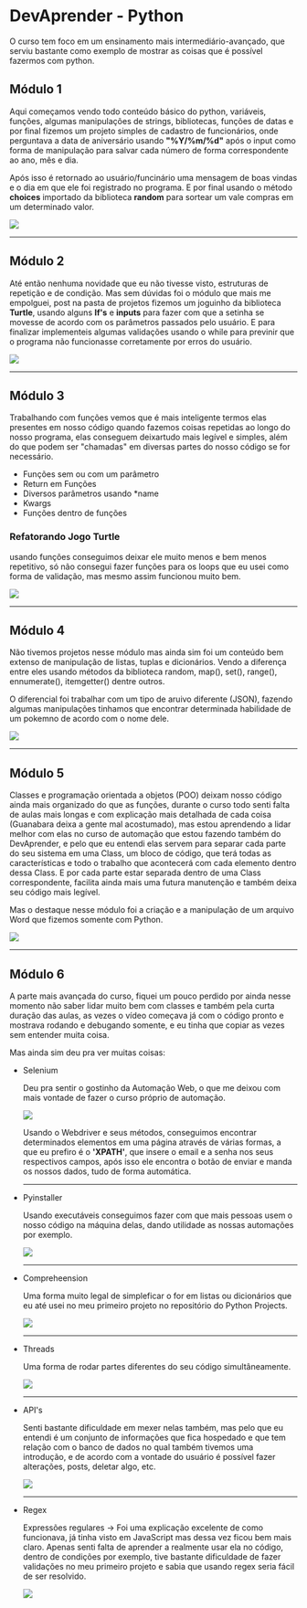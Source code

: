 # DevAprender - Python

<p>
   O curso tem foco em um ensinamento mais intermediário-avançado, que serviu bastante como exemplo de mostrar as coisas que é possível fazermos com python.
</p>

## Módulo 1
<p>
  Aqui começamos vendo todo conteúdo básico do python, variáveis, funções, algumas manipulações de strings, bibliotecas, funções de datas e por final fizemos um projeto simples de cadastro de funcionários, onde perguntava a data de aniversário usando <b>"%Y/%m/%d"</b> após o input como forma de manipulação para salvar cada número de forma correspondente ao ano, mês e dia. 
</p>
<p>
  Após isso é retornado ao usuário/funcinário uma mensagem de boas vindas e o dia em que ele foi registrado no programa. E por final usando o método <b>choices</b> importado da biblioteca <b>random</b> para sortear um vale compras em um determinado valor.
</p>

<img src="https://github.com/franssa01/Courses/blob/main/DevAprender/DevAprender%20-%20Python/%26%20-%20Image/modulo1.gif">

<hr>

## Módulo 2

<p>
  Até então nenhuma novidade que eu não tivesse visto, estruturas de repetição e de condição. Mas sem dúvidas foi o módulo que mais me empolguei, post na pasta de projetos fizemos um joguinho da biblioteca <b>Turtle</b>, usando alguns <b>If's</b> e <b>inputs</b> para fazer com que a setinha se movesse de acordo com os parâmetros passados pelo usuário. E para finalizar implementeis algumas validações usando o while para previnir que o programa não funcionasse corretamente por erros do usuário.
</p>

<img src="https://github.com/franssa01/Courses/blob/main/DevAprender/DevAprender%20-%20Python/%26%20-%20Image/modulo2.gif">

<hr>

## Módulo 3
<p>
  Trabalhando com funções vemos que é mais inteligente termos elas presentes em nosso código quando fazemos coisas repetidas ao longo do nosso programa, elas conseguem deixartudo mais legível e simples, além do que podem ser "chamadas" em diversas partes do nosso código se for necessário. 
  <ul>
    <li>Funções sem ou com um parâmetro</li>
    <li>Return em Funções</li>
    <li>Diversos parâmetros usando *name</li>
    <li>Kwargs</li>
    <li>Funções dentro de funções</li>
  </ul>
  
 <H3>Refatorando Jogo Turtle</H3>
 usando funções conseguimos deixar ele muito menos e bem menos repetitivo, só não consegui fazer funções para os loops que eu usei como forma de validação, mas mesmo assim funcionou muito bem.
</p>

<img src="https://github.com/franssa01/Courses/blob/main/DevAprender/DevAprender%20-%20Python/%26%20-%20Image/modulo3.gif">

<hr>

## Módulo 4
<p>
  Não tivemos projetos nesse módulo mas ainda sim foi um conteúdo bem extenso de manipulação de listas, tuplas e dicionários. Vendo a diferença entre eles usando métodos da biblioteca random, map(), set(), range(), ennumerate(), itemgetter() dentre outros.
</p>
<p>
  O diferencial foi trabalhar com um tipo de aruivo diferente (JSON), fazendo algumas manipulações tinhamos que encontrar determinada habilidade de um pokemno de acordo com o nome dele.
</p>

<img src="https://github.com/franssa01/Courses/blob/main/DevAprender/DevAprender%20-%20Python/%26%20-%20Image/modulo4.gif">

<hr>

## Módulo 5
<p>
  Classes e programação orientada a objetos (POO) deixam nosso código ainda mais organizado do que as funções, durante o curso todo senti falta de aulas mais longas e com explicação mais detalhada de cada coisa (Guanabara deixa a gente mal acostumado), mas estou aprendendo a lidar melhor com elas no curso de automação que estou fazendo também do DevAprender, e pelo que eu entendi elas servem para separar cada parte do seu sistema em uma Class, um bloco de código, que terá todas as características e todo o trabalho que acontecerá com cada elemento dentro dessa Class. E por cada parte estar separada dentro de uma Class correspondente, facilita ainda mais uma futura manutenção e também deixa seu código mais legível.
</p>
<p>
  Mas o destaque nesse módulo foi a criação e a manipulação de um arquivo Word que fizemos somente com Python.
</p>

<img src="https://github.com/franssa01/Courses/blob/main/DevAprender/DevAprender%20-%20Python/%26%20-%20Image/modulo5.gif">

<hr>

## Módulo 6 
<p>
   A parte mais avançada do curso, fiquei um pouco perdido por ainda nesse momento não saber lidar muito bem com classes e também pela curta duração das aulas, as vezes o vídeo começava já com o código pronto e mostrava rodando e debugando somente, e eu tinha que copiar as vezes sem entender muita coisa.
</p>
<p>
   Mas ainda sim deu pra ver muitas coisas:
   <ul>
      <li>Selenium</li>
         <p>Deu pra sentir o gostinho da Automação Web, o que me deixou com mais vontade de fazer o curso próprio de automação.</p>
         <img src="https://github.com/franssa01/Courses/blob/main/DevAprender/DevAprender%20-%20Python/%26%20-%20Image/modulo6%20Selenium.gif">
         <p>Usando o Webdriver e seus métodos, conseguimos encontrar determinados elementos em uma página através de várias formas, a que eu prefiro é o <b>'XPATH'</b>, que           insere o email e a senha nos seus respectivos campos, após isso ele encontra o botão de enviar e manda os nossos dados, tudo de forma automática.</p>
<hr>
      <li>Pyinstaller</li>
         <p>Usando executáveis conseguimos fazer com que mais pessoas usem o nosso código na máquina delas, dando utilidade as nossas automações por exemplo.</p>
         <img src="https://github.com/franssa01/Courses/blob/main/DevAprender/DevAprender%20-%20Python/%26%20-%20Image/modulo6%20Pyinstaller.gif">
<hr>
      <li>Compreheension</li>
         <p>Uma forma muito legal de simpleficar o for em listas ou dicionários que eu até usei no meu primeiro projeto no repositório do Python Projects.</p>
         <img src="https://github.com/franssa01/Courses/blob/main/DevAprender/DevAprender%20-%20Python/%26%20-%20Image/modulo6%20List%20Compreheension.gif">
<hr>
      <li>Threads</li>
         <p>Uma forma de rodar partes diferentes do seu código simultâneamente.</p>
         <img src="https://github.com/franssa01/Courses/blob/main/DevAprender/DevAprender%20-%20Python/%26%20-%20Image/modulo6%20Threads.gif">
<hr>
      <li>API's</li>
         <p>Senti bastante dificuldade em mexer nelas também, mas pelo que eu entendi é um conjunto de informações que fica hospedado e que tem relação com o banco de dados no qual também tivemos uma introdução, e de acordo com a vontade do usuário é possível fazer alterações, posts, deletar algo, etc.</p>
         <img src="https://github.com/franssa01/Courses/blob/main/DevAprender/DevAprender%20-%20Python/%26%20-%20Image/modulo6%20API's.gif">
<hr>
      <li>Regex</li>
         <p>
         Expressões regulares → Foi uma explicação excelente de como funcionava, já tinha visto em JavaScript mas dessa vez ficou bem mais claro. Apenas senti falta de aprender a realmente usar ela no código, dentro de condições por exemplo, tive bastante dificuldade de fazer validações no meu primeiro projeto e sabia que usando regex seria fácil de ser resolvido.
         </p>
         <img src="https://github.com/franssa01/Courses/blob/main/DevAprender/DevAprender%20-%20Python/%26%20-%20Image/modulo6%20Regex.gif">
   </ul>
</p>
